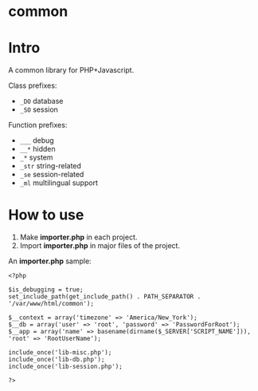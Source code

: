 common
======

# Intro

A common library for PHP+Javascript.

Class prefixes:
- `_DO` database
- `_SO` session

Function prefixes:
- `___`		debug
- `__*`		hidden
- `_*`		system
- `_str`	string-related
- `_se`		session-related
- `_ml`		multilingual support

# How to use

1. Make __importer.php__ in each project.
2. Import __importer.php__ in major files of the project.

An __importer.php__ sample:

	<?php

	$is_debugging = true;
	set_include_path(get_include_path() . PATH_SEPARATOR . '/var/www/html/common');

	$__context = array('timezone' => 'America/New_York');
	$__db = array('user' => 'root', 'password' => 'PasswordForRoot');
	$__app = array('name' => basename(dirname($_SERVER['SCRIPT_NAME'])), 'root' => 'RootUserName');

	include_once('lib-misc.php');
	include_once('lib-db.php');
	include_once('lib-session.php');

	?>